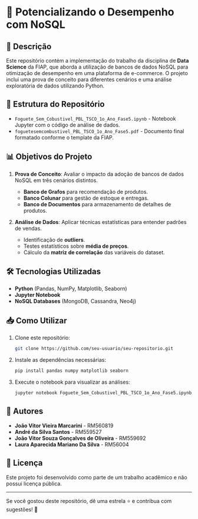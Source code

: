 # 🚀 Potencializando o Desempenho com NoSQL

## 📌 Descrição
Este repositório contém a implementação do trabalho da disciplina de **Data Science** da FIAP, que aborda a utilização de bancos de dados NoSQL para otimização de desempenho em uma plataforma de e-commerce. O projeto inclui uma prova de conceito para diferentes cenários e uma análise exploratória de dados utilizando Python.

## 📂 Estrutura do Repositório
- `Foguete_Sem_Cobustivel_PBL_TSCO_1o_Ano_Fase5.ipynb` - Notebook Jupyter com o código de análise de dados.
- `foguetesemcombustivel_PBL_TSCO_1o_Ano_Fase5.pdf` - Documento final formatado conforme o template da FIAP.

## 📊 Objetivos do Projeto
1. **Prova de Conceito**: Avaliar o impacto da adoção de bancos de dados NoSQL em três cenários distintos.
   - **Banco de Grafos** para recomendação de produtos.
   - **Banco Colunar** para gestão de estoque e entregas.
   - **Banco de Documentos** para armazenamento de detalhes de produtos.

2. **Análise de Dados**: Aplicar técnicas estatísticas para entender padrões de vendas.
   - Identificação de **outliers**.
   - Testes estatísticos sobre **média de preços**.
   - Cálculo da **matriz de correlação** das variáveis do dataset.

## 🛠 Tecnologias Utilizadas
- **Python** (Pandas, NumPy, Matplotlib, Seaborn)
- **Jupyter Notebook**
- **NoSQL Databases** (MongoDB, Cassandra, Neo4j)

## 📥 Como Utilizar
1. Clone este repositório:
   ```bash
   git clone https://github.com/seu-usuario/seu-repositorio.git
   ```
2. Instale as dependências necessárias:
   ```bash
   pip install pandas numpy matplotlib seaborn
   ```
3. Execute o notebook para visualizar as análises:
   ```bash
   jupyter notebook Foguete_Sem_Cobustivel_PBL_TSCO_1o_Ano_Fase5.ipynb
   ```

## 📌 Autores
- **João Vitor Vieira Marcarini** - RM560819
- **André da Silva Santos** - RM559527
- **João Vitor Souza Gonçalves de Oliveira** - RM559692
- **Laura Aparecida Mariano Da Silva** - RM56004

## 📜 Licença
Este projeto foi desenvolvido como parte de um trabalho acadêmico e não possui licença pública.

---

Se você gostou deste repositório, dê uma estrela ⭐ e contribua com sugestões! 🚀

